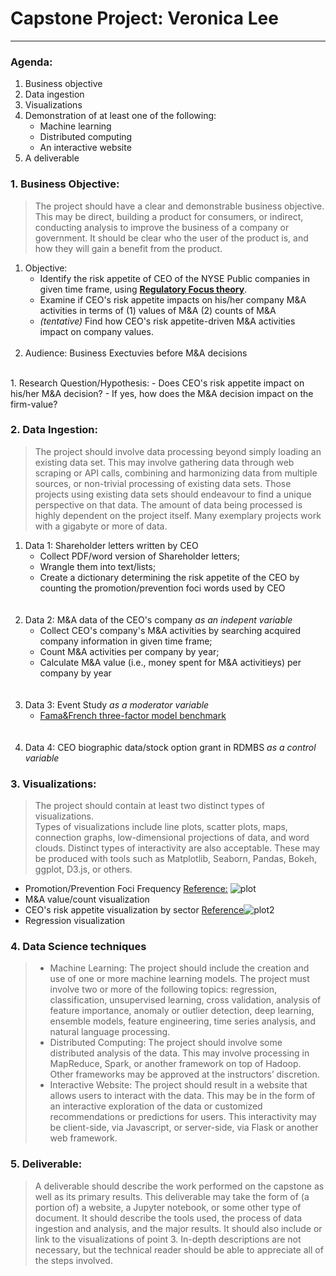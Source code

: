 
# Capstone Project: Veronica Lee
***

### Agenda: 
1. Business objective
1. Data ingestion
1. Visualizations
1. Demonstration of at least one of the following:
   * Machine learning
   * Distributed computing
   * An interactive website
1. A deliverable



### 1. Business Objective: 

>The project should have a clear and demonstrable business objective.  This may be direct, building a product for consumers, or indirect, conducting analysis to improve the business of a company or government.  It should be clear who the user of the product is, and how they will gain a benefit from the product.

1. Objective:
     - Identify the risk appetite of CEO of the NYSE Public companies in given time frame, using **[Regulatory Focus theory](https://en.wikipedia.org/wiki/Regulatory_focus_theory)**.
     - Examine if CEO's risk appetite impacts on his/her company M&A activities in terms of (1) values of M&A (2) counts of M&A
     - _(tentative)_ Find how CEO's risk appetite-driven M&A activities impact on company values.  
     <br>
1. Audience: Business Exectuvies before M&A decisions <br>
<br>
1. Research Question/Hypothesis:
    - Does CEO's risk appetite impact on his/her M&A decision? 
    - If yes, how does the M&A decision impact on the firm-value? 



### 2. Data Ingestion: 

>The project should involve data processing beyond simply loading an existing data set.  This may involve gathering data through web scraping or API calls, combining and harmonizing data from multiple sources, or non-trivial processing of existing data sets.  Those projects using existing data sets should endeavour to find a unique perspective on that data.  The amount of data being processed is highly dependent on the project itself.  Many exemplary projects work with a gigabyte or more of data.

1. Data 1: Shareholder letters written by CEO 
   - Collect PDF/word version of Shareholder letters; 
   - Wrangle them into text/lists; 
   - Create a dictionary determining the risk appetite of the CEO by counting the promotion/prevention foci words used by CEO
   <br>
   <br>
2. Data 2: M&A data of the CEO's company _as an indepent variable_
   - Collect CEO's company's M&A activities by searching acquired company information in given time frame; 
   - Count M&A activities per company by year; 
   - Calculate M&A value (i.e., money spent for M&A activitieys) per company by year 
   <br>
   <br>
3. Data 3: Event Study _as a moderator variable_
   - [Fama&French three-factor model benchmark](http://mba.tuck.dartmouth.edu/pages/faculty/ken.french/data_library.html#HistBenchmarks)
   <br>
   <br>
4. Data 4: CEO biographic data/stock option grant in RDMBS _as a control variable_ 

### 3. Visualizations: 

>The project should contain at least two distinct types of visualizations.  
Types of visualizations include line plots, scatter plots, maps, connection graphs, low-dimensional projections of data, and word clouds.  Distinct types of interactivity are also acceptable.  These may be produced with tools such as Matplotlib, Seaborn, Pandas, Bokeh, ggplot, D3.js, or others.

- Promotion/Prevention Foci Frequency [Reference:](https://github.com/JasonKessler/scattertext) ![plot](https://camo.githubusercontent.com/86c5fe96707b9e1dfc9618d2b04aca4df94b053d/68747470733a2f2f6a61736f6e6b6573736c65722e6769746875622e696f2f32303132636f6e76656e74696f6e73302e302e322e322e706e67)
- M&A value/count visualization 
- CEO's risk appetite visualization by sector [Reference](https://www.sciencedirect.com/science/article/pii/S2210670716301135)![plot2](https://ars.els-cdn.com/content/image/1-s2.0-S2210670716301135-gr7.jpg)
- Regression visualization



### 4. Data Science techniques

>* Machine Learning: The project should include the creation and use of one or more machine learning models.  The project must involve two or more of the following topics: regression, classification, unsupervised learning, cross validation, analysis of feature importance, anomaly or outlier detection, deep learning, ensemble models, feature engineering, time series analysis, and natural language processing.
>* Distributed Computing: The project should involve some distributed analysis of the data.  This may involve processing in MapReduce, Spark, or another framework on top of Hadoop.  Other frameworks may be approved at the instructors’ discretion.
>* Interactive Website: The project should result in a website that allows users to interact with the data.  This may be in the form of an interactive exploration of the data or customized recommendations or predictions for users.  This interactivity may be client-side, via Javascript, or server-side, via Flask or another web framework.


### 5. Deliverable: 

>A deliverable should describe the work performed on the capstone as well as its primary results.  This deliverable may take the form of (a portion of) a website, a Jupyter notebook, or some other type of document.  It should describe the tools used, the process of data ingestion and analysis, and the major results.  It should also include or link to the visualizations of point 3.  In-depth descriptions are not necessary, but the technical reader should be able to appreciate all of the steps involved.

